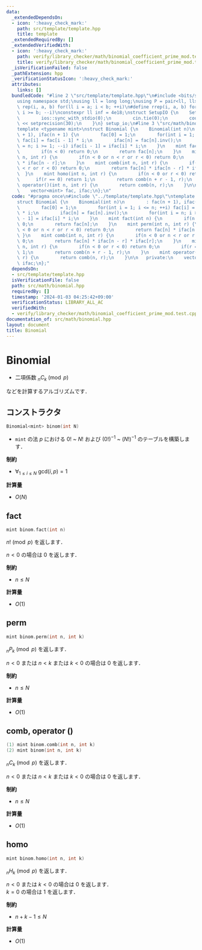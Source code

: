 ```yaml
---
data:
  _extendedDependsOn:
  - icon: ':heavy_check_mark:'
    path: src/template/template.hpp
    title: template
  _extendedRequiredBy: []
  _extendedVerifiedWith:
  - icon: ':heavy_check_mark:'
    path: verify/library_checker/math/binomial_coefficient_prime_mod.test.cpp
    title: verify/library_checker/math/binomial_coefficient_prime_mod.test.cpp
  _isVerificationFailed: false
  _pathExtension: hpp
  _verificationStatusIcon: ':heavy_check_mark:'
  attributes:
    links: []
  bundledCode: "#line 2 \"src/template/template.hpp\"\n#include <bits/stdc++.h>\n\
    using namespace std;\nusing ll = long long;\nusing P = pair<ll, ll>;\n#define\
    \ rep(i, a, b) for(ll i = a; i < b; ++i)\n#define rrep(i, a, b) for(ll i = a;\
    \ i >= b; --i)\nconstexpr ll inf = 4e18;\nstruct SetupIO {\n    SetupIO() {\n\
    \        ios::sync_with_stdio(0);\n        cin.tie(0);\n        cout << fixed\
    \ << setprecision(30);\n    }\n} setup_io;\n#line 3 \"src/math/binomial.hpp\"\n\
    template <typename mint>\nstruct Binomial {\n    Binomial(int n)\n        : fac(n\
    \ + 1), ifac(n + 1) {\n        fac[0] = 1;\n        for(int i = 1; i <= n; ++i)\
    \ fac[i] = fac[i - 1] * i;\n        ifac[n] = fac[n].inv();\n        for(int i\
    \ = n; i >= 1; --i) ifac[i - 1] = ifac[i] * i;\n    }\n    mint fact(int n) {\n\
    \        if(n < 0) return 0;\n        return fac[n];\n    }\n    mint perm(int\
    \ n, int r) {\n        if(n < 0 or n < r or r < 0) return 0;\n        return fac[n]\
    \ * ifac[n - r];\n    }\n    mint comb(int n, int r) {\n        if(n < 0 or n\
    \ < r or r < 0) return 0;\n        return fac[n] * ifac[n - r] * ifac[r];\n  \
    \  }\n    mint homo(int n, int r) {\n        if(n < 0 or r < 0) return 0;\n  \
    \      if(r == 0) return 1;\n        return comb(n + r - 1, r);\n    }\n    mint\
    \ operator()(int n, int r) {\n        return comb(n, r);\n    }\n\n   private:\n\
    \    vector<mint> fac, ifac;\n};\n"
  code: "#pragma once\n#include \"../template/template.hpp\"\ntemplate <typename mint>\n\
    struct Binomial {\n    Binomial(int n)\n        : fac(n + 1), ifac(n + 1) {\n\
    \        fac[0] = 1;\n        for(int i = 1; i <= n; ++i) fac[i] = fac[i - 1]\
    \ * i;\n        ifac[n] = fac[n].inv();\n        for(int i = n; i >= 1; --i) ifac[i\
    \ - 1] = ifac[i] * i;\n    }\n    mint fact(int n) {\n        if(n < 0) return\
    \ 0;\n        return fac[n];\n    }\n    mint perm(int n, int r) {\n        if(n\
    \ < 0 or n < r or r < 0) return 0;\n        return fac[n] * ifac[n - r];\n   \
    \ }\n    mint comb(int n, int r) {\n        if(n < 0 or n < r or r < 0) return\
    \ 0;\n        return fac[n] * ifac[n - r] * ifac[r];\n    }\n    mint homo(int\
    \ n, int r) {\n        if(n < 0 or r < 0) return 0;\n        if(r == 0) return\
    \ 1;\n        return comb(n + r - 1, r);\n    }\n    mint operator()(int n, int\
    \ r) {\n        return comb(n, r);\n    }\n\n   private:\n    vector<mint> fac,\
    \ ifac;\n};"
  dependsOn:
  - src/template/template.hpp
  isVerificationFile: false
  path: src/math/binomial.hpp
  requiredBy: []
  timestamp: '2024-01-03 04:25:42+09:00'
  verificationStatus: LIBRARY_ALL_AC
  verifiedWith:
  - verify/library_checker/math/binomial_coefficient_prime_mod.test.cpp
documentation_of: src/math/binomial.hpp
layout: document
title: Binomial
---
```


# Binomial

- 二項係数 $_n C _k \pmod{p}$

などを計算するアルゴリズムです．

## コンストラクタ

```cpp
Binomial<mint> binom(int N)
```

- `mint` の法 $p$ における $0!$ ~ $N!$ および $(0!)^{-1}$ ~ $(N!)^{-1}$ のテーブルを構築します．

**制約**

- $\forall_{1 \leq i \leq N} ~ \mathrm{gcd} (i, p) = 1$

**計算量**

- $O(N)$

## fact

```cpp
mint binom.fact(int n)
```

$n! \pmod{p}$ を返します．

$n < 0$ の場合は $0$ を返します．

**制約**

- $n \leq N$

**計算量**

- $O(1)$

## perm

```cpp
mint binom.perm(int n, int k)
```

$_n P _k \pmod{p}$ を返します．

$n < 0$ または $n < k$ または $k < 0$ の場合は $0$ を返します．

**制約**

- $n \leq N$

**計算量**

- $O(1)$

## comb, operator ()

```cpp
(1) mint binom.comb(int n, int k)
(2) mint binom(int n, int k)
```

$_n C _k \pmod{p}$ を返します．

$n < 0$ または $n < k$ または $k < 0$ の場合は $0$ を返します．

**制約**

- $n \leq N$

**計算量**

- $O(1)$

## homo

```cpp
mint binom.homo(int n, int k)
```

$_n H _k \pmod{p}$ を返します．

$n < 0$ または $k < 0$ の場合は $0$ を返します．<br>
$k = 0$ の場合は $1$ を返します．

**制約**

- $n + k - 1 \leq N$

**計算量**

- $O(1)$